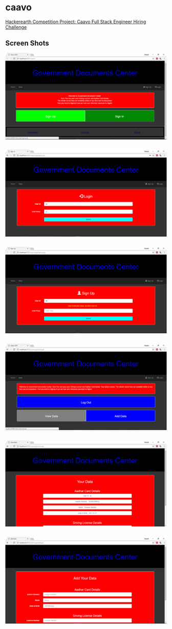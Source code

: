 # caavo
[Hackerearth Competition Project: Caavo Full Stack Engineer Hiring Challenge](https://www.hackerearth.com/challenge/hiring/caavo-cloud-platform-engineer-hiring-challenge/)

## Screen Shots

![index](https://raw.githubusercontent.com/Deepak5j/caavo/master/ScreenShots/1.%20Index-2.PNG)
##
![signin](https://raw.githubusercontent.com/Deepak5j/caavo/master/ScreenShots/2.%20Signin-2.PNG)
##
![signup](https://raw.githubusercontent.com/Deepak5j/caavo/master/ScreenShots/3.%20Signup-2.PNG)
##
![main](https://raw.githubusercontent.com/Deepak5j/caavo/master/ScreenShots/4.%20Mian-2.PNG)
##
![view_data](https://raw.githubusercontent.com/Deepak5j/caavo/master/ScreenShots/6.%20View%20Data.PNG)
##
![add_data](https://raw.githubusercontent.com/Deepak5j/caavo/master/ScreenShots/5.%20Add%20Data.PNG)



